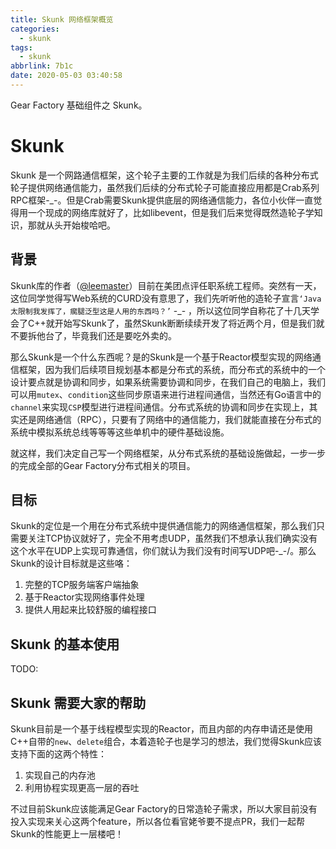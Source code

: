 ```yaml
---
title: Skunk 网络框架概览
categories:
  - skunk
tags:
  - skunk
abbrlink: 7b1c
date: 2020-05-03 03:40:58
---
```


Gear Factory 基础组件之 Skunk。

<!--more-->

# Skunk 

Skunk 是一个网路通信框架，这个轮子主要的工作就是为我们后续的各种分布式轮子提供网络通信能力，虽然我们后续的分布式轮子可能直接应用都是Crab系列RPC框架-_-。但是Crab需要Skunk提供底层的网络通信能力，各位小伙伴一直觉得用一个现成的网络库就好了，比如libevent，但是我们后来觉得既然造轮子学知识，那就从头开始梭哈吧。

## 背景

Skunk库的作者（[@leemaster](https://www.github.com/leemaster)）目前在美团点评任职系统工程师。突然有一天，这位同学觉得写Web系统的CURD没有意思了，我们先听听他的造轮子宣言`‘Java太限制我发挥了，瘸腿泛型这是人用的东西吗？’` -_- ，所以这位同学自称花了十几天学会了C++就开始写Skunk了，虽然Skunk断断续续开发了将近两个月，但是我们就不要拆他台了，毕竟我们还是要吃外卖的。

那么Skunk是一个什么东西呢？是的Skunk是一个基于Reactor模型实现的网络通信框架，因为我们后续项目规划基本都是分布式的系统，而分布式的系统中的一个设计要点就是协调和同步，如果系统需要协调和同步，在我们自己的电脑上，我们可以用`mutex`、`condition`这些同步原语来进行进程间通信，当然还有Go语言中的`channel`来实现`CSP`模型进行进程间通信。分布式系统的协调和同步在实现上，其实还是网络通信（RPC），只要有了网络中的通信能力，我们就能直接在分布式的系统中模拟系统总线等等等这些单机中的硬件基础设施。

就这样，我们决定自己写一个网络框架，从分布式系统的基础设施做起，一步一步的完成全部的Gear Factory分布式相关的项目。

## 目标

Skunk的定位是一个用在分布式系统中提供通信能力的网络通信框架，那么我们只需要关注TCP协议就好了，完全不用考虑UDP，虽然我们不想承认我们确实没有这个水平在UDP上实现可靠通信，你们就认为我们没有时间写UDP吧-_-/。那么Skunk的设计目标就是这些咯：

1. 完整的TCP服务端客户端抽象
2. 基于Reactor实现网络事件处理
3. 提供人用起来比较舒服的编程接口


## Skunk 的基本使用

TODO: 

## Skunk 需要大家的帮助

Skunk目前是一个基于线程模型实现的Reactor，而且内部的内存申请还是使用C++自带的`new`、`delete`组合，本着造轮子也是学习的想法，我们觉得Skunk应该支持下面的这两个特性：

1. 实现自己的内存池
2. 利用协程实现更高一层的吞吐

不过目前Skunk应该能满足Gear Factory的日常造轮子需求，所以大家目前没有投入实现来关心这两个feature，所以各位看官姥爷要不提点PR，我们一起帮Skunk的性能更上一层楼吧！